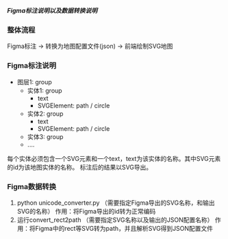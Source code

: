 ##### Figma标注说明以及数据转换说明

### 整体流程
Figma标注 -> 转换为地图配置文件(json) -> 前端绘制SVG地图 

### Figma标注说明
- 图层1: group
  - 实体1: group
    - text
    - SVGElement: path / circle
  - 实体2: group
    - text
    - SVGElement: path / circle
  - 实体3: group
  - ....
  
每个实体必须包含一个SVG元素和一个text，text为该实体的名称。其中SVG元素的id为该地图实体的名称。
标注后的结果以SVG导出。


### Figma数据转换
1. python unicode_converter.py （需要指定Figma导出的SVG名称，和输出SVG的名称）
   作用：将Figma导出的id转为正常编码
2. 运行convert_rect2path （需要指定SVG名称以及输出的JSON配置名称）
   作用：将Figma中的rect等SVG转为path，并且解析SVG得到JSON配置文件

  
